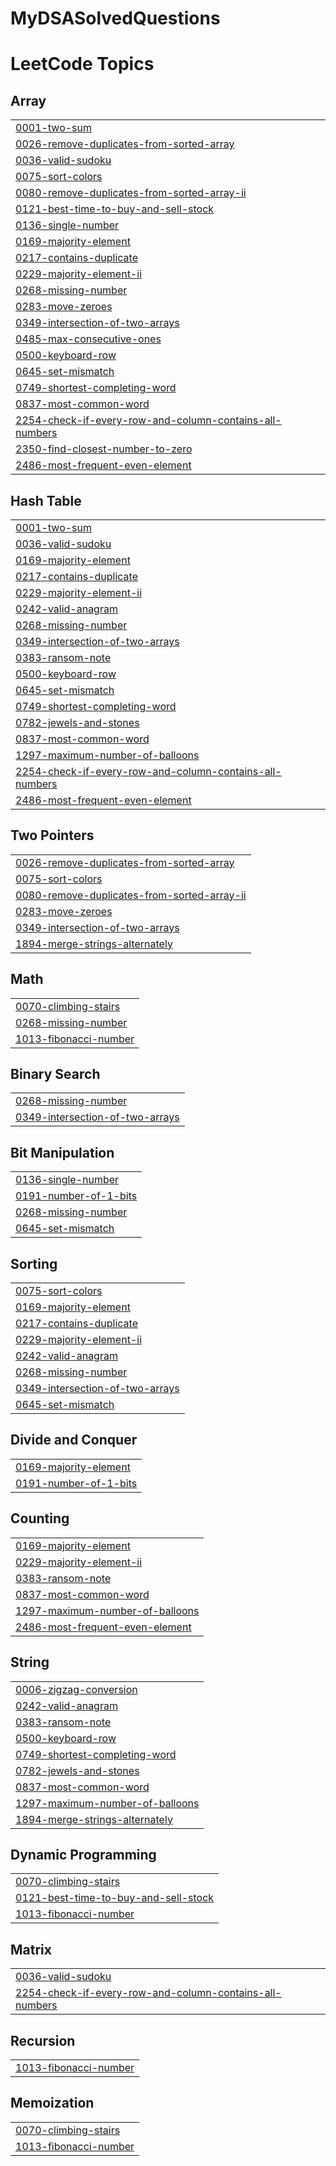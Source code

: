 # MyDSASolvedQuestions

<!---LeetCode Topics Start-->
# LeetCode Topics
## Array
|  |
| ------- |
| [0001-two-sum](https://github.com/danishsheikh1122/MyDSASolvedQuestions/tree/master/0001-two-sum) |
| [0026-remove-duplicates-from-sorted-array](https://github.com/danishsheikh1122/MyDSASolvedQuestions/tree/master/0026-remove-duplicates-from-sorted-array) |
| [0036-valid-sudoku](https://github.com/danishsheikh1122/MyDSASolvedQuestions/tree/master/0036-valid-sudoku) |
| [0075-sort-colors](https://github.com/danishsheikh1122/MyDSASolvedQuestions/tree/master/0075-sort-colors) |
| [0080-remove-duplicates-from-sorted-array-ii](https://github.com/danishsheikh1122/MyDSASolvedQuestions/tree/master/0080-remove-duplicates-from-sorted-array-ii) |
| [0121-best-time-to-buy-and-sell-stock](https://github.com/danishsheikh1122/MyDSASolvedQuestions/tree/master/0121-best-time-to-buy-and-sell-stock) |
| [0136-single-number](https://github.com/danishsheikh1122/MyDSASolvedQuestions/tree/master/0136-single-number) |
| [0169-majority-element](https://github.com/danishsheikh1122/MyDSASolvedQuestions/tree/master/0169-majority-element) |
| [0217-contains-duplicate](https://github.com/danishsheikh1122/MyDSASolvedQuestions/tree/master/0217-contains-duplicate) |
| [0229-majority-element-ii](https://github.com/danishsheikh1122/MyDSASolvedQuestions/tree/master/0229-majority-element-ii) |
| [0268-missing-number](https://github.com/danishsheikh1122/MyDSASolvedQuestions/tree/master/0268-missing-number) |
| [0283-move-zeroes](https://github.com/danishsheikh1122/MyDSASolvedQuestions/tree/master/0283-move-zeroes) |
| [0349-intersection-of-two-arrays](https://github.com/danishsheikh1122/MyDSASolvedQuestions/tree/master/0349-intersection-of-two-arrays) |
| [0485-max-consecutive-ones](https://github.com/danishsheikh1122/MyDSASolvedQuestions/tree/master/0485-max-consecutive-ones) |
| [0500-keyboard-row](https://github.com/danishsheikh1122/MyDSASolvedQuestions/tree/master/0500-keyboard-row) |
| [0645-set-mismatch](https://github.com/danishsheikh1122/MyDSASolvedQuestions/tree/master/0645-set-mismatch) |
| [0749-shortest-completing-word](https://github.com/danishsheikh1122/MyDSASolvedQuestions/tree/master/0749-shortest-completing-word) |
| [0837-most-common-word](https://github.com/danishsheikh1122/MyDSASolvedQuestions/tree/master/0837-most-common-word) |
| [2254-check-if-every-row-and-column-contains-all-numbers](https://github.com/danishsheikh1122/MyDSASolvedQuestions/tree/master/2254-check-if-every-row-and-column-contains-all-numbers) |
| [2350-find-closest-number-to-zero](https://github.com/danishsheikh1122/MyDSASolvedQuestions/tree/master/2350-find-closest-number-to-zero) |
| [2486-most-frequent-even-element](https://github.com/danishsheikh1122/MyDSASolvedQuestions/tree/master/2486-most-frequent-even-element) |
## Hash Table
|  |
| ------- |
| [0001-two-sum](https://github.com/danishsheikh1122/MyDSASolvedQuestions/tree/master/0001-two-sum) |
| [0036-valid-sudoku](https://github.com/danishsheikh1122/MyDSASolvedQuestions/tree/master/0036-valid-sudoku) |
| [0169-majority-element](https://github.com/danishsheikh1122/MyDSASolvedQuestions/tree/master/0169-majority-element) |
| [0217-contains-duplicate](https://github.com/danishsheikh1122/MyDSASolvedQuestions/tree/master/0217-contains-duplicate) |
| [0229-majority-element-ii](https://github.com/danishsheikh1122/MyDSASolvedQuestions/tree/master/0229-majority-element-ii) |
| [0242-valid-anagram](https://github.com/danishsheikh1122/MyDSASolvedQuestions/tree/master/0242-valid-anagram) |
| [0268-missing-number](https://github.com/danishsheikh1122/MyDSASolvedQuestions/tree/master/0268-missing-number) |
| [0349-intersection-of-two-arrays](https://github.com/danishsheikh1122/MyDSASolvedQuestions/tree/master/0349-intersection-of-two-arrays) |
| [0383-ransom-note](https://github.com/danishsheikh1122/MyDSASolvedQuestions/tree/master/0383-ransom-note) |
| [0500-keyboard-row](https://github.com/danishsheikh1122/MyDSASolvedQuestions/tree/master/0500-keyboard-row) |
| [0645-set-mismatch](https://github.com/danishsheikh1122/MyDSASolvedQuestions/tree/master/0645-set-mismatch) |
| [0749-shortest-completing-word](https://github.com/danishsheikh1122/MyDSASolvedQuestions/tree/master/0749-shortest-completing-word) |
| [0782-jewels-and-stones](https://github.com/danishsheikh1122/MyDSASolvedQuestions/tree/master/0782-jewels-and-stones) |
| [0837-most-common-word](https://github.com/danishsheikh1122/MyDSASolvedQuestions/tree/master/0837-most-common-word) |
| [1297-maximum-number-of-balloons](https://github.com/danishsheikh1122/MyDSASolvedQuestions/tree/master/1297-maximum-number-of-balloons) |
| [2254-check-if-every-row-and-column-contains-all-numbers](https://github.com/danishsheikh1122/MyDSASolvedQuestions/tree/master/2254-check-if-every-row-and-column-contains-all-numbers) |
| [2486-most-frequent-even-element](https://github.com/danishsheikh1122/MyDSASolvedQuestions/tree/master/2486-most-frequent-even-element) |
## Two Pointers
|  |
| ------- |
| [0026-remove-duplicates-from-sorted-array](https://github.com/danishsheikh1122/MyDSASolvedQuestions/tree/master/0026-remove-duplicates-from-sorted-array) |
| [0075-sort-colors](https://github.com/danishsheikh1122/MyDSASolvedQuestions/tree/master/0075-sort-colors) |
| [0080-remove-duplicates-from-sorted-array-ii](https://github.com/danishsheikh1122/MyDSASolvedQuestions/tree/master/0080-remove-duplicates-from-sorted-array-ii) |
| [0283-move-zeroes](https://github.com/danishsheikh1122/MyDSASolvedQuestions/tree/master/0283-move-zeroes) |
| [0349-intersection-of-two-arrays](https://github.com/danishsheikh1122/MyDSASolvedQuestions/tree/master/0349-intersection-of-two-arrays) |
| [1894-merge-strings-alternately](https://github.com/danishsheikh1122/MyDSASolvedQuestions/tree/master/1894-merge-strings-alternately) |
## Math
|  |
| ------- |
| [0070-climbing-stairs](https://github.com/danishsheikh1122/MyDSASolvedQuestions/tree/master/0070-climbing-stairs) |
| [0268-missing-number](https://github.com/danishsheikh1122/MyDSASolvedQuestions/tree/master/0268-missing-number) |
| [1013-fibonacci-number](https://github.com/danishsheikh1122/MyDSASolvedQuestions/tree/master/1013-fibonacci-number) |
## Binary Search
|  |
| ------- |
| [0268-missing-number](https://github.com/danishsheikh1122/MyDSASolvedQuestions/tree/master/0268-missing-number) |
| [0349-intersection-of-two-arrays](https://github.com/danishsheikh1122/MyDSASolvedQuestions/tree/master/0349-intersection-of-two-arrays) |
## Bit Manipulation
|  |
| ------- |
| [0136-single-number](https://github.com/danishsheikh1122/MyDSASolvedQuestions/tree/master/0136-single-number) |
| [0191-number-of-1-bits](https://github.com/danishsheikh1122/MyDSASolvedQuestions/tree/master/0191-number-of-1-bits) |
| [0268-missing-number](https://github.com/danishsheikh1122/MyDSASolvedQuestions/tree/master/0268-missing-number) |
| [0645-set-mismatch](https://github.com/danishsheikh1122/MyDSASolvedQuestions/tree/master/0645-set-mismatch) |
## Sorting
|  |
| ------- |
| [0075-sort-colors](https://github.com/danishsheikh1122/MyDSASolvedQuestions/tree/master/0075-sort-colors) |
| [0169-majority-element](https://github.com/danishsheikh1122/MyDSASolvedQuestions/tree/master/0169-majority-element) |
| [0217-contains-duplicate](https://github.com/danishsheikh1122/MyDSASolvedQuestions/tree/master/0217-contains-duplicate) |
| [0229-majority-element-ii](https://github.com/danishsheikh1122/MyDSASolvedQuestions/tree/master/0229-majority-element-ii) |
| [0242-valid-anagram](https://github.com/danishsheikh1122/MyDSASolvedQuestions/tree/master/0242-valid-anagram) |
| [0268-missing-number](https://github.com/danishsheikh1122/MyDSASolvedQuestions/tree/master/0268-missing-number) |
| [0349-intersection-of-two-arrays](https://github.com/danishsheikh1122/MyDSASolvedQuestions/tree/master/0349-intersection-of-two-arrays) |
| [0645-set-mismatch](https://github.com/danishsheikh1122/MyDSASolvedQuestions/tree/master/0645-set-mismatch) |
## Divide and Conquer
|  |
| ------- |
| [0169-majority-element](https://github.com/danishsheikh1122/MyDSASolvedQuestions/tree/master/0169-majority-element) |
| [0191-number-of-1-bits](https://github.com/danishsheikh1122/MyDSASolvedQuestions/tree/master/0191-number-of-1-bits) |
## Counting
|  |
| ------- |
| [0169-majority-element](https://github.com/danishsheikh1122/MyDSASolvedQuestions/tree/master/0169-majority-element) |
| [0229-majority-element-ii](https://github.com/danishsheikh1122/MyDSASolvedQuestions/tree/master/0229-majority-element-ii) |
| [0383-ransom-note](https://github.com/danishsheikh1122/MyDSASolvedQuestions/tree/master/0383-ransom-note) |
| [0837-most-common-word](https://github.com/danishsheikh1122/MyDSASolvedQuestions/tree/master/0837-most-common-word) |
| [1297-maximum-number-of-balloons](https://github.com/danishsheikh1122/MyDSASolvedQuestions/tree/master/1297-maximum-number-of-balloons) |
| [2486-most-frequent-even-element](https://github.com/danishsheikh1122/MyDSASolvedQuestions/tree/master/2486-most-frequent-even-element) |
## String
|  |
| ------- |
| [0006-zigzag-conversion](https://github.com/danishsheikh1122/MyDSASolvedQuestions/tree/master/0006-zigzag-conversion) |
| [0242-valid-anagram](https://github.com/danishsheikh1122/MyDSASolvedQuestions/tree/master/0242-valid-anagram) |
| [0383-ransom-note](https://github.com/danishsheikh1122/MyDSASolvedQuestions/tree/master/0383-ransom-note) |
| [0500-keyboard-row](https://github.com/danishsheikh1122/MyDSASolvedQuestions/tree/master/0500-keyboard-row) |
| [0749-shortest-completing-word](https://github.com/danishsheikh1122/MyDSASolvedQuestions/tree/master/0749-shortest-completing-word) |
| [0782-jewels-and-stones](https://github.com/danishsheikh1122/MyDSASolvedQuestions/tree/master/0782-jewels-and-stones) |
| [0837-most-common-word](https://github.com/danishsheikh1122/MyDSASolvedQuestions/tree/master/0837-most-common-word) |
| [1297-maximum-number-of-balloons](https://github.com/danishsheikh1122/MyDSASolvedQuestions/tree/master/1297-maximum-number-of-balloons) |
| [1894-merge-strings-alternately](https://github.com/danishsheikh1122/MyDSASolvedQuestions/tree/master/1894-merge-strings-alternately) |
## Dynamic Programming
|  |
| ------- |
| [0070-climbing-stairs](https://github.com/danishsheikh1122/MyDSASolvedQuestions/tree/master/0070-climbing-stairs) |
| [0121-best-time-to-buy-and-sell-stock](https://github.com/danishsheikh1122/MyDSASolvedQuestions/tree/master/0121-best-time-to-buy-and-sell-stock) |
| [1013-fibonacci-number](https://github.com/danishsheikh1122/MyDSASolvedQuestions/tree/master/1013-fibonacci-number) |
## Matrix
|  |
| ------- |
| [0036-valid-sudoku](https://github.com/danishsheikh1122/MyDSASolvedQuestions/tree/master/0036-valid-sudoku) |
| [2254-check-if-every-row-and-column-contains-all-numbers](https://github.com/danishsheikh1122/MyDSASolvedQuestions/tree/master/2254-check-if-every-row-and-column-contains-all-numbers) |
## Recursion
|  |
| ------- |
| [1013-fibonacci-number](https://github.com/danishsheikh1122/MyDSASolvedQuestions/tree/master/1013-fibonacci-number) |
## Memoization
|  |
| ------- |
| [0070-climbing-stairs](https://github.com/danishsheikh1122/MyDSASolvedQuestions/tree/master/0070-climbing-stairs) |
| [1013-fibonacci-number](https://github.com/danishsheikh1122/MyDSASolvedQuestions/tree/master/1013-fibonacci-number) |
<!---LeetCode Topics End-->
